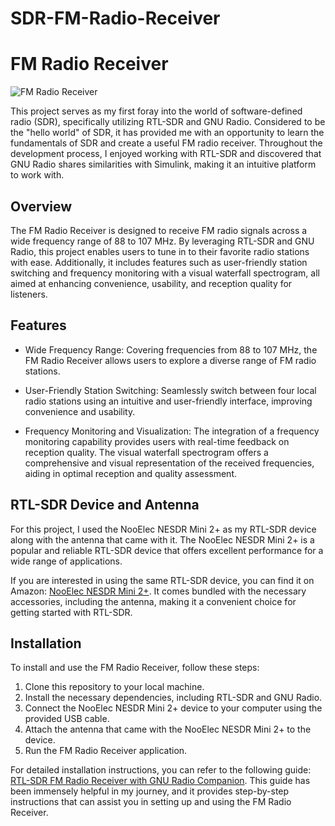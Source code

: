 # SDR-FM-Radio-Receiver

# FM Radio Receiver

![FM Radio Receiver](radio-receiver-image.jpg)

This project serves as my first foray into the world of software-defined radio (SDR), specifically utilizing RTL-SDR and GNU Radio. Considered to be the "hello world" of SDR, it has provided me with an opportunity to learn the fundamentals of SDR and create a useful FM radio receiver. Throughout the development process, I enjoyed working with RTL-SDR and discovered that GNU Radio shares similarities with Simulink, making it an intuitive platform to work with.

## Overview

The FM Radio Receiver is designed to receive FM radio signals across a wide frequency range of 88 to 107 MHz. By leveraging RTL-SDR and GNU Radio, this project enables users to tune in to their favorite radio stations with ease. Additionally, it includes features such as user-friendly station switching and frequency monitoring with a visual waterfall spectrogram, all aimed at enhancing convenience, usability, and reception quality for listeners.

## Features

- Wide Frequency Range: Covering frequencies from 88 to 107 MHz, the FM Radio Receiver allows users to explore a diverse range of FM radio stations.

- User-Friendly Station Switching: Seamlessly switch between four local radio stations using an intuitive and user-friendly interface, improving convenience and usability.

- Frequency Monitoring and Visualization: The integration of a frequency monitoring capability provides users with real-time feedback on reception quality. The visual waterfall spectrogram offers a comprehensive and visual representation of the received frequencies, aiding in optimal reception and quality assessment.

## RTL-SDR Device and Antenna

For this project, I used the NooElec NESDR Mini 2+ as my RTL-SDR device along with the antenna that came with it. The NooElec NESDR Mini 2+ is a popular and reliable RTL-SDR device that offers excellent performance for a wide range of applications.

If you are interested in using the same RTL-SDR device, you can find it on Amazon: [NooElec NESDR Mini 2+](https://www.amazon.ca/NooElec-NESDR-Mini-Compatible-Packages/dp/B00VZ1AWQA/ref=sr_1_3?keywords=nooelec+mini+2%2B&s=electronics&sr=1-3). It comes bundled with the necessary accessories, including the antenna, making it a convenient choice for getting started with RTL-SDR.

## Installation

To install and use the FM Radio Receiver, follow these steps:

1. Clone this repository to your local machine.
2. Install the necessary dependencies, including RTL-SDR and GNU Radio.
3. Connect the NooElec NESDR Mini 2+ device to your computer using the provided USB cable.
4. Attach the antenna that came with the NooElec NESDR Mini 2+ to the device.
5. Run the FM Radio Receiver application.

For detailed installation instructions, you can refer to the following guide: [RTL-SDR FM Radio Receiver with GNU Radio Companion](https://www.instructables.com/RTL-SDR-FM-radio-receiver-with-GNU-Radio-Companion/). This guide has been immensely helpful in my journey, and it provides step-by-step instructions that can assist you in setting up and using the FM Radio Receiver.

